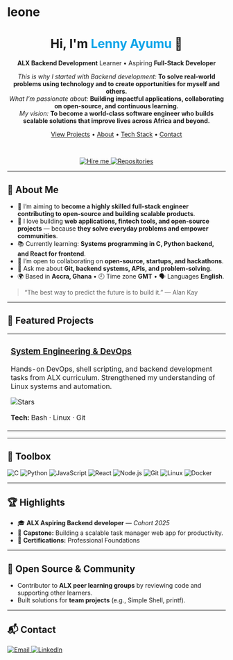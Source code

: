 # leone
<!-- GitHub Profile README -->

<div align="center">

<h1>Hi, I'm <span style="color:#0ea5e9">Lenny Ayumu</span> 👋</h1>

<p>
  <strong>ALX Backend Development</strong> Learner &bull; Aspiring <strong>Full-Stack Developer</strong>
</p>

<p>
  <em>This is why I started with Backend development:</em> <strong>To solve real-world problems using technology and to create opportunities for myself and others.</strong><br/>
  <em>What I’m passionate about:</em> <strong>Building impactful applications, collaborating on open-source, and continuous learning.</strong><br/>
  <em>My vision:</em> <strong>To become a world-class software engineer who builds scalable solutions that improve lives across Africa and beyond.</strong>
</p>

<a href="#-featured-projects">View Projects</a> •
<a href="#-about-me">About</a> •
<a href="#-toolbox">Tech Stack</a> •
<a href="#-contact">Contact</a>

<br/>

<p>
  <a href="mailto:thackme39@gmail.com">
    <img alt="Hire me" src="thackme39@gmail.com">
  </a>
  <a href="https://www.linkedin.com/in/lennyayumu">

  </a>
  
  
  <a href="https://github.com/LeonePhisher?tab=repositories">
    <img alt="Repositories" src="https://img.shields.io/badge/Repositories-Browse-%230ea5e9?style=for-the-badge&logo=github"/>
  </a>
</p>

</div>

---

## 🧭 About Me

- 🎯 I’m aiming to **become a highly skilled full-stack engineer contributing to open-source and building scalable products**.  
- 🧪 I love building **web applications, fintech tools, and open-source projects** — because **they solve everyday problems and empower communities**.  
- 📚 Currently learning: **Systems programming in C, Python backend, and React for frontend**.  
- 🤝 I’m open to collaborating on **open-source, startups, and hackathons**.  
- 💬 Ask me about **Git, backend systems, APIs, and problem-solving**.  
- 🌍 Based in **Accra, Ghana** • 🕘 Time zone **GMT** • 🗣 Languages **English**.  

> “The best way to predict the future is to build it.” — Alan Kay  

---

## 🚀 Featured Projects

<table>
  <tr>
    <td width="50%">
      <h3><a href="https://github.com/LeonePhisher/">System Engineering & DevOps</a></h3>
      <p>Hands-on DevOps, shell scripting, and backend development tasks from ALX curriculum. Strengthened my understanding of Linux systems and automation.</p>
      <p>
        <img alt="Stars" src="https://img.shields.io/github/stars/lennyayumu/alx-system_engineering-devops?style=social"/>
      </p>
      <p>
        <strong>Tech:</strong> Bash · Linux · Git
      </p>
    
  </tr>
</table>



---

## 🧰 Toolbox

<p>
  <img alt="C" src="https://img.shields.io/badge/C-00599C?logo=c&logoColor=white"/>
  <img alt="Python" src="#"/>
  <img alt="JavaScript" src="#"/>
  <img alt="React" src="#"/>
  <img alt="Node.js" src="#"/>
  <img alt="Git" src="#"/>
  <img alt="Linux" src="#"/>
  <img alt="Docker" src="#"/>
</p>

---

## 🏆 Highlights

- 🎓 **ALX Aspiring Backend developer** — <em>Cohort 2025</em>  
- 🧰 **Capstone:** Building a scalable task manager web app for productivity.  
- 🥇 **Certifications:** Professional Foundations




---

## 🤝 Open Source & Community

- Contributor to **ALX peer learning groups** by reviewing code and supporting other learners.  
- Built solutions for **team projects** (e.g., Simple Shell, printf).  

---

## 📬 Contact

<p>
  <a href="mailto:lennyayumu@example.com" target="_blank">
    <img alt="Email" src="https://img.shields.io/badge/Email-ayumulenny51@gmail.com-black?logo=gmail"/>
  </a>
  <a href="https://www.linkedin.com/in/lenny-ayumu-6a14972b2/">
    <img alt="LinkedIn" src="https://img.shields.io/badge/www.linkedin.com/in/lenny-ayumu-6a14972b2/?logo=linkedin&logoColor=white"/>
  </a>
 
</p>






